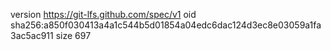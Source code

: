 version https://git-lfs.github.com/spec/v1
oid sha256:a850f030413a4a1c544b5d01854a04edc6dac124d3ec8e03059a1fa3ac5ac911
size 697
